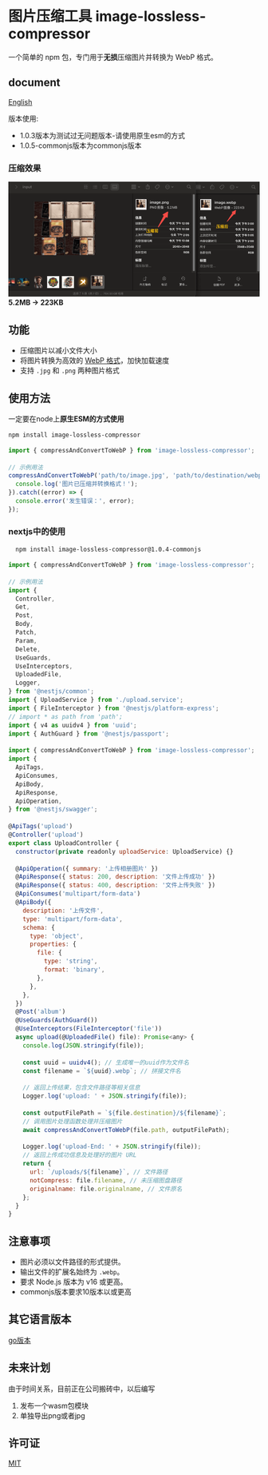 # 图片压缩工具 image-lossless-compressor

一个简单的 npm 包，专门用于**无损**压缩图片并转换为 WebP 格式。

## document

[English](/docs/english.md)

版本使用:

- 1.0.3版本为测试过无问题版本-请使用原生esm的方式
- 1.0.5-commonjs版本为commonjs版本

### 压缩效果

![Alt text](/imgs/result.png)
**5.2MB -> 223KB**

## 功能

- 压缩图片以减小文件大小
- 将图片转换为高效的 [WebP 格式](https://developers.google.com/speed/webp)，加快加载速度
- 支持 `.jpg` 和 `.png` 两种图片格式

## 使用方法

一定要在node上**原生ESM的方式使用**

```bash
npm install image-lossless-compressor

```

```javascript
import { compressAndConvertToWebP } from 'image-lossless-compressor';

// 示例用法
compressAndConvertToWebP('path/to/image.jpg', 'path/to/destination/webp').then(() => {
  console.log('图片已压缩并转换格式！');
}).catch((error) => {
  console.error('发生错误：', error);
});
```

### nextjs中的使用

```bash
  npm install image-lossless-compressor@1.0.4-commonjs

```

```javascript
import { compressAndConvertToWebP } from 'image-lossless-compressor';

// 示例用法
import {
  Controller,
  Get,
  Post,
  Body,
  Patch,
  Param,
  Delete,
  UseGuards,
  UseInterceptors,
  UploadedFile,
  Logger,
} from '@nestjs/common';
import { UploadService } from './upload.service';
import { FileInterceptor } from '@nestjs/platform-express';
// import * as path from 'path';
import { v4 as uuidv4 } from 'uuid';
import { AuthGuard } from '@nestjs/passport';

import { compressAndConvertToWebP } from 'image-lossless-compressor';
import {
  ApiTags,
  ApiConsumes,
  ApiBody,
  ApiResponse,
  ApiOperation,
} from '@nestjs/swagger';

@ApiTags('upload')
@Controller('upload')
export class UploadController {
  constructor(private readonly uploadService: UploadService) {}

  @ApiOperation({ summary: '上传相册图片' })
  @ApiResponse({ status: 200, description: '文件上传成功' })
  @ApiResponse({ status: 400, description: '文件上传失败' })
  @ApiConsumes('multipart/form-data')
  @ApiBody({
    description: '上传文件',
    type: 'multipart/form-data',
    schema: {
      type: 'object',
      properties: {
        file: {
          type: 'string',
          format: 'binary',
        },
      },
    },
  })
  @Post('album')
  @UseGuards(AuthGuard())
  @UseInterceptors(FileInterceptor('file'))
  async upload(@UploadedFile() file): Promise<any> {
    console.log(JSON.stringify(file));

    const uuid = uuidv4(); // 生成唯一的uuid作为文件名
    const filename = `${uuid}.webp`; // 拼接文件名

    // 返回上传结果，包含文件路径等相关信息
    Logger.log('upload: ' + JSON.stringify(file));

    const outputFilePath = `${file.destination}/${filename}`;
    // 调用图片处理函数处理并压缩图片
    await compressAndConvertToWebP(file.path, outputFilePath);
  
    Logger.log('upload-End: ' + JSON.stringify(file));
    // 返回上传成功信息及处理好的图片 URL
    return {
      url: `/uploads/${filename}`, // 文件路径
      notCompress: file.filename, // 未压缩图盘路径
      originalname: file.originalname, // 文件原名
    };
  }
}
```

## 注意事项

- 图片必须以文件路径的形式提供。
- 输出文件的扩展名始终为 `.webp`。
- 要求 Node.js 版本为 v16 或更高。
- commonjs版本要求10版本以或更高

## 其它语言版本

[go版本](https://github.com/congwa/imageCompressor)

## 未来计划

由于时间关系，目前正在公司搬砖中，以后编写

1. 发布一个wasm包模块
2. 单独导出png或者jpg

## 许可证

[MIT](https://opensource.org/licenses/MIT)